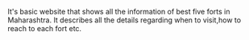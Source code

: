 It's basic website that shows all the information of best five forts in Maharashtra.
It describes all the details regarding when to visit,how to reach to each fort etc.
